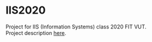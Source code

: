 # IIS2020
Project for IIS (Information Systems) class 2020 FIT VUT.  
Project description [here](zadanie.md).
